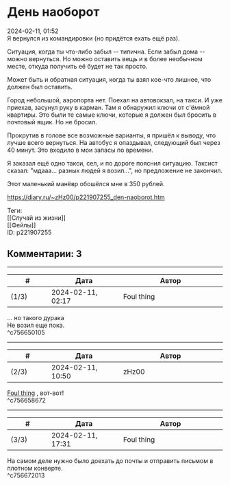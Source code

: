 День наоборот
=============

  
2024-02-11, 01:52  
 Я вернулся из командировки (но придётся ехать ещё раз).   
   
 Ситуация, когда ты что-либо забыл -- типична. Если забыл дома -- можно вернуться. Но можно оставить вещь и в более необычном месте, откуда получить её будет не так просто.   
   
 Может быть и обратная ситуация, когда ты взял кое-что лишнее, что должен был оставить.   
   
 Город небольшой, аэропорта нет. Поехал на автовокзал, на такси. И уже приехав, засунул руку в карман. Там я обнаружил ключи от с'ёмной квартиры. Это были те самые ключи, которые я должен был бросить в почтовый ящик. Но не бросил.   
   
 Прокрутив в голове все возможные варианты, я пришёл к выводу, что лучше всего вернуться. На автобус я опаздывал, следующий был через 40 минут. Это входило в мои запасы по времени.   
   
 Я заказал ещё одно такси, сел, и по дороге пояснил ситуацию. Таксист сказал: "мдааа... разных людей я возил...", но предложение не закончил.   
   
 Этот маленький манёвр обошёлся мне в 350 рублей.   
  
<https://diary.ru/~zHz00/p221907255_den-naoborot.htm>  
  
Теги:  
[[Случай из жизни]]  
[[Фейлы]]  
ID: p221907255  


Комментарии: 3
--------------

  


---



|         #         |              Дата              |                     Автор                     |           ID           |
| --- | --- | --- | --- |
| (1/3) | 2024-02-11, 02:17 | Foul thing | c756650105 |

  
 ... но такого дурака   
 Не возил еще пока.   
 ^c756650105

---



|         #         |              Дата              |                     Автор                     |           ID           |
| --- | --- | --- | --- |
| (2/3) | 2024-02-11, 10:50 | zHz00 | c756658672 |

  
  [Foul thing](https://foulthing.diary.ru "Temporary Internet Flies")  , вот-вот!   
 ^c756658672

---



|         #         |              Дата              |                     Автор                     |           ID           |
| --- | --- | --- | --- |
| (3/3) | 2024-02-11, 17:31 | Foul thing | c756672013 |

  
 На самом деле нужно было доехать до почты и отправить письмом в плотном конверте.   
 ^c756672013